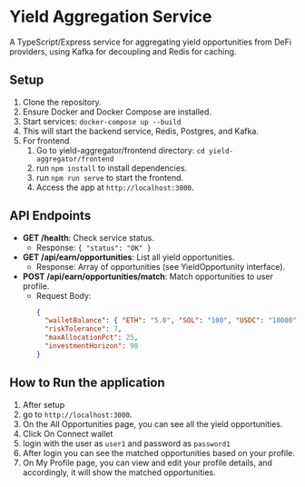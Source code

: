 # Yield Aggregation Service

A TypeScript/Express service for aggregating yield opportunities from DeFi providers, using Kafka for decoupling and Redis for caching.

## Setup

1. Clone the repository.
2. Ensure Docker and Docker Compose are installed.
3. Start services: `docker-compose up --build`
4. This will start the backend service, Redis, Postgres, and Kafka.
5. For frontend 
   1. Go to yield-aggregator/frontend directory: `cd yield-aggregator/frontend`
   2. run `npm install` to install dependencies.
   3. run `npm run serve` to start the frontend. 
   4. Access the app at `http://localhost:3000`.

## API Endpoints

- **GET /health**: Check service status.
    - Response: `{ "status": "OK" }`
- **GET /api/earn/opportunities**: List all yield opportunities.
    - Response: Array of opportunities (see YieldOpportunity interface).
- **POST /api/earn/opportunities/match**: Match opportunities to user profile.
    - Request Body:
      ```json
      {
        "walletBalance": { "ETH": "5.0", "SOL": "100", "USDC": "10000" },
        "riskTolerance": 7,
        "maxAllocationPct": 25,
        "investmentHorizon": 90
      }
      
## How to Run the application 

1. After setup 
2. go to `http://localhost:3000`.
3. On the All Opportunities page, you can see all the yield opportunities.
4. Click On Connect wallet
5. login with the user as `user1` and password as `password1`
6. After login you can see the matched opportunities based on your profile.
7. On My Profile page, you can view and edit your profile details, and accordingly, it will show the matched opportunities.